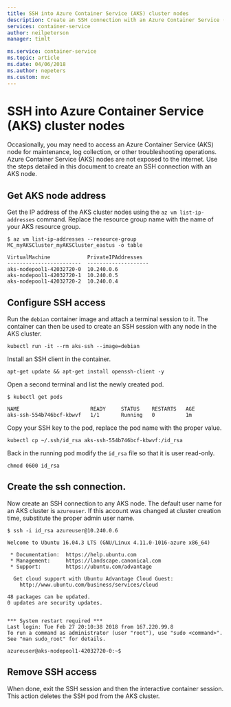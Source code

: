 ```yaml
---
title: SSH into Azure Container Service (AKS) cluster nodes
description: Create an SSH connection with an Azure Container Service (AKS) cluster nodes
services: container-service
author: neilpeterson
manager: timlt

ms.service: container-service
ms.topic: article
ms.date: 04/06/2018
ms.author: nepeters
ms.custom: mvc
---
```


# SSH into Azure Container Service (AKS) cluster nodes

Occasionally, you may need to access an Azure Container Service (AKS) node for maintenance, log collection, or other troubleshooting operations. Azure Container Service (AKS) nodes are not exposed to the internet. Use the steps detailed in this document to create an SSH connection with an AKS node.

## Get AKS node address

Get the IP address of the AKS cluster nodes using the `az vm list-ip-addresses` command. Replace the resource group name with the name of your AKS resource group.

```console
$ az vm list-ip-addresses --resource-group MC_myAKSCluster_myAKSCluster_eastus -o table

VirtualMachine            PrivateIPAddresses
------------------------  --------------------
aks-nodepool1-42032720-0  10.240.0.6
aks-nodepool1-42032720-1  10.240.0.5
aks-nodepool1-42032720-2  10.240.0.4
```

## Configure SSH access

Run the `debian` container image and attach a terminal session to it. The container can then be used to create an SSH session with any node in the AKS cluster.

```console
kubectl run -it --rm aks-ssh --image=debian
```

Install an SSH client in the container.

```console
apt-get update && apt-get install openssh-client -y
```

Open a second terminal and list the newly created pod.

```console
$ kubectl get pods

NAME                       READY     STATUS    RESTARTS   AGE
aks-ssh-554b746bcf-kbwvf   1/1       Running   0          1m
```

Copy your SSH key to the pod, replace the pod name with the proper value.

```console
kubectl cp ~/.ssh/id_rsa aks-ssh-554b746bcf-kbwvf:/id_rsa
```

Back in the running pod modify the `id_rsa` file so that it is user read-only.

```console
chmod 0600 id_rsa
```

## Create the ssh connection.

Now create an SSH connection to any AKS node. The default user name for an AKS cluster is `azureuser`. If this account was changed at cluster creation time, substitute the proper admin user name.

```console
$ ssh -i id_rsa azureuser@10.240.0.6

Welcome to Ubuntu 16.04.3 LTS (GNU/Linux 4.11.0-1016-azure x86_64)

 * Documentation:  https://help.ubuntu.com
 * Management:     https://landscape.canonical.com
 * Support:        https://ubuntu.com/advantage

  Get cloud support with Ubuntu Advantage Cloud Guest:
    http://www.ubuntu.com/business/services/cloud

48 packages can be updated.
0 updates are security updates.


*** System restart required ***
Last login: Tue Feb 27 20:10:38 2018 from 167.220.99.8
To run a command as administrator (user "root"), use "sudo <command>".
See "man sudo_root" for details.

azureuser@aks-nodepool1-42032720-0:~$
```

## Remove SSH access

When done, exit the SSH session and then the interactive container session. This action deletes the SSH pod from the AKS cluster.